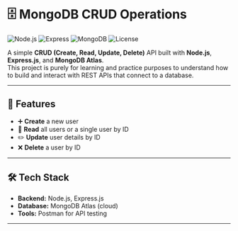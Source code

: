 # 🗄️ MongoDB CRUD Operations

![Node.js](https://img.shields.io/badge/Node.js-18.x-green?logo=node.js)
![Express](https://img.shields.io/badge/Express.js-4.x-lightgrey?logo=express)
![MongoDB](https://img.shields.io/badge/MongoDB-Atlas-brightgreen?logo=mongodb)
![License](https://img.shields.io/badge/license-MIT-blue)

A simple **CRUD (Create, Read, Update, Delete)** API built with **Node.js**, **Express.js**, and **MongoDB Atlas**.  
This project is purely for learning and practice purposes to understand how to build and interact with REST APIs that connect to a database.

---

## 📌 Features
- ➕ **Create** a new user  
- 📄 **Read** all users or a single user by ID  
- ✏️ **Update** user details by ID  
- ❌ **Delete** a user by ID  

---

## 🛠️ Tech Stack
- **Backend:** Node.js, Express.js  
- **Database:** MongoDB Atlas (cloud)  
- **Tools:** Postman for API testing  

---

